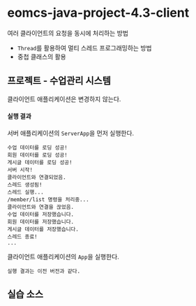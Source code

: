 # eomcs-java-project-4.3-client

여러 클라이언트의 요청을 동시에 처리하는 방법

- `Thread`를 활용하여 멀티 스레드 프로그래밍하는 방법
- 중첩 클래스의 활용

## 프로젝트 - 수업관리 시스템  

클라이언트 애플리케이션은 변경하지 않는다.

#### 실행 결과

서버 애플리케이션의 `ServerApp`을 먼저 실행한다.
```
수업 데이터를 로딩 성공!
회원 데이터를 로딩 성공!
게시글 데이터를 로딩 성공!
서버 시작!
클라이언트와 연결되었음.
스레드 생성됨!
스레드 실행...
/member/list 명령을 처리중...
클라이언트와 연결을 끊었음.
수업 데이터를 저장했습니다.
회원 데이터를 저장했습니다.
게시글 데이터를 저장했습니다.
스레드 종료!
...
```

클라이언트 애플리케이션의 `App`을 실행한다. 
```
실행 결과는 이전 버전과 같다.
```


## 실습 소스


